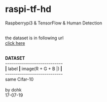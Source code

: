 # raspi-tf-hd
Raspberrypi3 &amp; TensorFlow &amp; Human Detection<br><br>

the dataset is in following url<br>
<a href="https://drive.google.com/open?id=0B1JtZvJSgzd1QW1yYVhGUU5QSkE">click here</a><br><br>


<strong>DATASET</strong><br>
-----------------------------<br>
<strong>|</strong>     label    <strong>|</strong>     image(R + G + B |)     <strong>|</strong><br>
-----------------------------<br>
same Cifar-10<br>
<br>
by dohk<br>
17-07-19<br>
